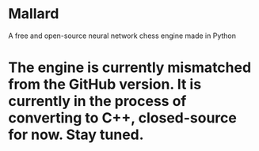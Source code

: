 # Mallard
A free and open-source neural network chess engine made in Python

# The engine is currently mismatched from the GitHub version. It is currently in the process of converting to C++, closed-source for now. Stay tuned.
